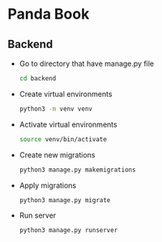 # Panda Book

## Backend

- Go to directory that have manage.py file

  ```bash
  cd backend
  ```

- Create virtual environments

  ```bash
  python3 -m venv venv
  ```

- Activate virtual environments

  ```bash
  source venv/bin/activate
  ```

- Create new migrations

  ```bash
  python3 manage.py makemigrations
  ```

- Apply migrations

  ```bash
  python3 manage.py migrate
  ```

- Run server

  ```bash
  python3 manage.py runserver
  ```

